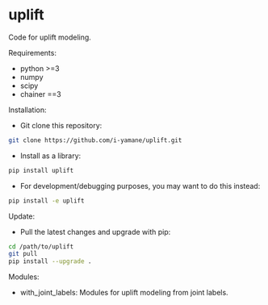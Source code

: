 # uplift
Code for uplift modeling.

Requirements:
* python >=3
* numpy
* scipy
* chainer ==3

Installation:
* Git clone this repository:
```bash
git clone https://github.com/i-yamane/uplift.git
```
* Install as a library:
```bash
pip install uplift
```
* For development/debugging purposes, you may want to do this instead:
```bash
pip install -e uplift
```

Update:
* Pull the latest changes and upgrade with pip:
```bash
cd /path/to/uplift
git pull
pip install --upgrade .
```

Modules:
* with_joint_labels: Modules for uplift modeling from joint labels.

